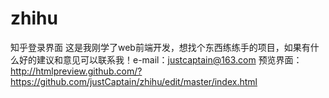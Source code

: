 # zhihu
知乎登录界面
这是我刚学了web前端开发，想找个东西练练手的项目，如果有什么好的建议和意见可以联系我！e-mail：justcaptain@163.com
 预览界面： http://htmlpreview.github.com/?https://github.com/justCaptain/zhihu/edit/master/index.html
 

